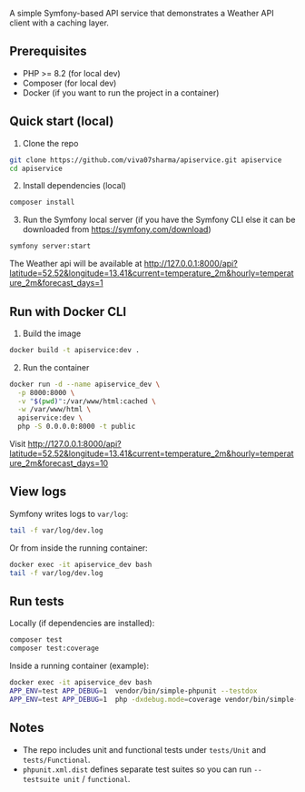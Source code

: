 A simple Symfony-based API service that demonstrates a Weather API client with a caching layer.

Prerequisites
-------------
- PHP >= 8.2 (for local dev)
- Composer (for local dev)
- Docker (if you want to run the project in a container)

Quick start (local)
-------------------
1. Clone the repo

```bash
git clone https://github.com/viva07sharma/apiservice.git apiservice
cd apiservice
```

2. Install dependencies (local)

```bash
composer install
```

3. Run the Symfony local server (if you have the Symfony CLI else it can be downloaded from https://symfony.com/download)

```bash
symfony server:start
```

The Weather api will be available at http://127.0.0.1:8000/api?latitude=52.52&longitude=13.41&current=temperature_2m&hourly=temperature_2m&forecast_days=1

Run with Docker CLI
----------------------------------

1. Build the image

```bash
docker build -t apiservice:dev .
```

2. Run the container

```bash
docker run -d --name apiservice_dev \
  -p 8000:8000 \
  -v "$(pwd)":/var/www/html:cached \
  -w /var/www/html \
  apiservice:dev \
  php -S 0.0.0.0:8000 -t public
```

Visit http://127.0.0.1:8000/api?latitude=52.52&longitude=13.41&current=temperature_2m&hourly=temperature_2m&forecast_days=10

View logs
---------
Symfony writes logs to `var/log`:

```bash
tail -f var/log/dev.log
```

Or from inside the running container:

```bash
docker exec -it apiservice_dev bash
tail -f var/log/dev.log
```

Run tests
---------
Locally (if dependencies are installed):

```bash
composer test
composer test:coverage
```

Inside a running container (example):

```bash
docker exec -it apiservice_dev bash
APP_ENV=test APP_DEBUG=1  vendor/bin/simple-phpunit --testdox
APP_ENV=test APP_DEBUG=1  php -dxdebug.mode=coverage vendor/bin/simple-phpunit --testdox --coverage-text
```

Notes
-----
- The repo includes unit and functional tests under `tests/Unit` and `tests/Functional`.
- `phpunit.xml.dist` defines separate test suites so you can run `--testsuite unit` / `functional`.
